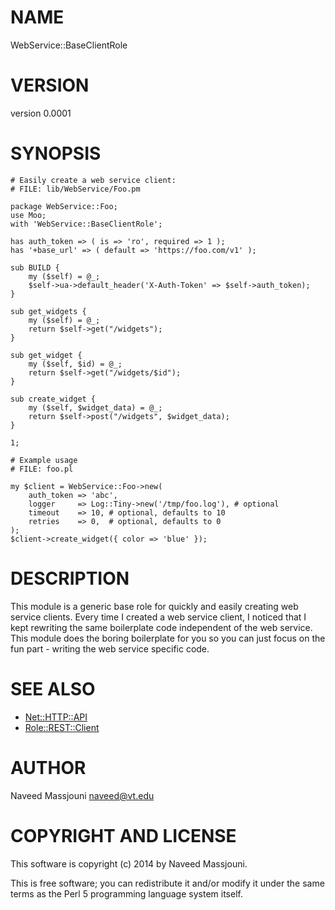 # NAME

WebService::BaseClientRole

# VERSION

version 0.0001

# SYNOPSIS

    # Easily create a web service client:
    # FILE: lib/WebService/Foo.pm

    package WebService::Foo;
    use Moo;
    with 'WebService::BaseClientRole';

    has auth_token => ( is => 'ro', required => 1 );
    has '+base_url' => ( default => 'https://foo.com/v1' );

    sub BUILD {
        my ($self) = @_;
        $self->ua->default_header('X-Auth-Token' => $self->auth_token);
    }

    sub get_widgets {
        my ($self) = @_;
        return $self->get("/widgets");
    }

    sub get_widget {
        my ($self, $id) = @_;
        return $self->get("/widgets/$id");
    }

    sub create_widget {
        my ($self, $widget_data) = @_;
        return $self->post("/widgets", $widget_data);
    }

    1;

    # Example usage
    # FILE: foo.pl

    my $client = WebService::Foo->new(
        auth_token => 'abc',
        logger     => Log::Tiny->new('/tmp/foo.log'), # optional
        timeout    => 10, # optional, defaults to 10
        retries    => 0,  # optional, defaults to 0
    );
    $client->create_widget({ color => 'blue' });

# DESCRIPTION

This module is a generic base role for quickly and easily creating web service
clients.
Every time I created a web service client, I noticed that I kept rewriting the
same boilerplate code independent of the web service.
This module does the boring boilerplate for you so you can just focus on
the fun part - writing the web service specific code.

# SEE ALSO

- [Net::HTTP::API](http://search.cpan.org/perldoc?Net::HTTP::API)
- [Role::REST::Client](http://search.cpan.org/perldoc?Role::REST::Client)

# AUTHOR

Naveed Massjouni <naveed@vt.edu>

# COPYRIGHT AND LICENSE

This software is copyright (c) 2014 by Naveed Massjouni.

This is free software; you can redistribute it and/or modify it under
the same terms as the Perl 5 programming language system itself.
